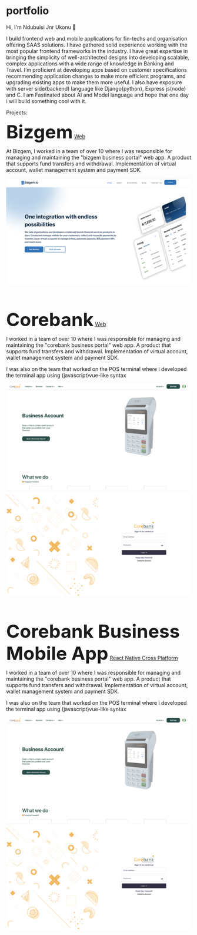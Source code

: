 # portfolio

Hi, I'm Ndubuisi Jnr Ukonu 👋

I build frontend web and mobile applications for fin-techs and organisation offering SAAS solutions. I have gathered solid experience working with the most popular frontend frameworks in the industry. I have great expertise in bringing the simplicity of well-architected designs into developing scalable, complex applications with a wide range of knowledge in Banking and Travel. I’m proficient at developing apps based on customer specifications recommending application changes to make more efficient programs, and upgrading existing apps to make them more useful. I also have exposure with server side(backend) language like Django(python), Express js(node) and C. I am Fastinated about AI and Model language and hope that one day i will build something cool with it.

Projects:

<span style="font-size:50px;">**Bizgem**</span> [Web](https://bizgem.io)

At Bizgem, I worked in a team of over 10 where I was responsible for managing and maintaining the "bizgem business portal" web app. A product that supports fund transfers and withdrawal. Implementation of virtual account, wallet management system and payment SDK.

<p align="start">
  <img src="https://github.com/ndubisijnr/portfolio/blob/a93dfe739de7ff588aea9242140b768d5688b4b2/Screenshot%202024-07-13%20at%2014.49.33.png?raw=true" alt="Image 1" />
</p>


<br><br>


<span style="font-size:50px;">**Corebank**</span> [Web](https://www.corebanknigeria.com/business)

I worked in a team of over 10 where I was responsible for managing and maintaining the "corebank business portal" web app. A product that supports fund transfers and withdrawal. Implementation of virtual account, wallet management system and payment SDK.

I was also on the team that worked on the POS terminal where i developed the terminal app using (javascript)vue-like syntax

<p align="start">
  <img src="https://github.com/ndubisijnr/portfolio/blob/main/Screenshot%202024-07-13%20at%2016.22.13.png?raw=true" alt="Image 1" width="500" />
  <img src="https://github.com/ndubisijnr/portfolio/blob/main/Screenshot%202024-07-13%20at%2016.22.59.png?raw=true" alt="Image 1" width="500" />
</p>

<br><br>


<span style="font-size:50px;">**Corebank Business Mobile App**</span> [React Native Cross Platform](https://play.google.com/store/apps/details?id=com.quickgem.coresteppos&hl=en_US)

I worked in a team of over 10 where I was responsible for managing and maintaining the "corebank business portal" web app. A product that supports fund transfers and withdrawal. Implementation of virtual account, wallet management system and payment SDK.

I was also on the team that worked on the POS terminal where i developed the terminal app using (javascript)vue-like syntax

<p align="start">
  <img src="https://github.com/ndubisijnr/portfolio/blob/main/Screenshot%202024-07-13%20at%2016.22.13.png?raw=true" alt="Image 1" width="500" />
  <img src="https://github.com/ndubisijnr/portfolio/blob/main/Screenshot%202024-07-13%20at%2016.22.59.png?raw=true" alt="Image 1" width="500" />
</p>
